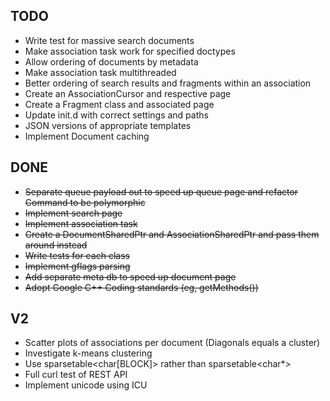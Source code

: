 TODO
----

* Write test for massive search documents
* Make association task work for specified doctypes
* Allow ordering of documents by metadata
* Make association task multithreaded
* Better ordering of search results and fragments within an association
* Create an AssociationCursor and respective page
* Create a Fragment class and associated page
* Update init.d with correct settings and paths
* JSON versions of appropriate templates
* Implement Document caching

DONE
----

* ~~Separate queue payload out to speed up queue page and refactor Command to be polymorphic~~
* ~~Implement search page~~
* ~~Implement association task~~
* ~~Create a DocumentSharedPtr and AssociationSharedPtr and pass them around instead~~
* ~~Write tests for each class~~
* ~~Implement gflags parsing~~
* ~~Add separate meta db to speed up document page~~
* ~~Adopt Google C++ Coding standards (eg, getMethods())~~

V2
--
* Scatter plots of associations per document (Diagonals equals a cluster)
* Investigate k-means clustering
* Use sparsetable<char[BLOCK]> rather than sparsetable<char*>
* Full curl test of REST API
* Implement unicode using ICU

